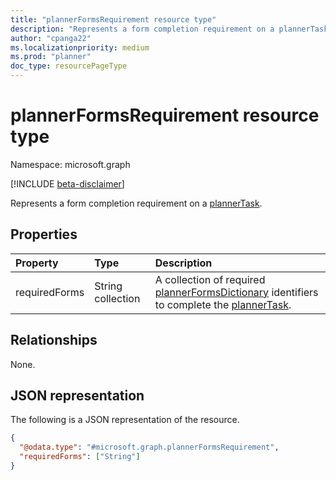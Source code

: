 ```yaml
---
title: "plannerFormsRequirement resource type"
description: "Represents a form completion requirement on a plannerTask."
author: "cpanga22"
ms.localizationpriority: medium
ms.prod: "planner"
doc_type: resourcePageType
---
```


# plannerFormsRequirement resource type

Namespace: microsoft.graph

[!INCLUDE [beta-disclaimer](../../includes/beta-disclaimer.md)]

Represents a form completion requirement on a [plannerTask](plannertask.md).

## Properties

|Property|Type|Description|
|:---|:---|:---|
|requiredForms|String collection|A collection of required [plannerFormsDictionary](plannerformsdictionary.md) identifiers to complete the [plannerTask](plannertask.md).|

## Relationships

None.

## JSON representation

The following is a JSON representation of the resource.

<!--{
  "blockType": "resource",
  "@odata.type": "microsoft.graph.plannerFormsRequirement"
}-->
``` json
{
  "@odata.type": "#microsoft.graph.plannerFormsRequirement",
  "requiredForms": ["String"]
}
```
